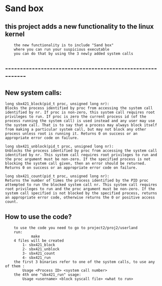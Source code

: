 # Sand box

## this project adds a new functionality to the linux kernel
	
		the new functionality is to include "Sand box"
		where you can run your suspicious executable
		you can do that by using the 3 newly added system calls

##	----------------------------------------------------------


## New system calls:
	
    long sbx421_block(pid_t proc, unsigned long nr): 
    Blocks the process identified by proc from accessing the system call identified by nr. If proc is non-zero, this system call requires root privileges to run. If proc is zero the current process id (of the process running the system call) is used instead and any user may use the system call. That is to say that a process may always block itself from making a particular system call, but may not block any other process unless root is running it. Returns 0 on success or an appropriate error code on failure.

    long sbx421_unblock(pid_t proc, unsigned long nr): 
    Unblocks the process identified by proc from accessing the system call identified by nr. This system call requires root privileges to run and the proc argument must be non-zero. If the specified process is not blocking the system call given, then an error should be returned. Returns 0 on success or an appropriate error code on failure.

    long sbx421_count(pid_t proc, unsigned long nr): 
    Returns the number of times the process identified by the PID proc attempted to run the blocked system call nr. This system call requires root privileges to run and the proc argument must be non-zero. If the system call specified is not blocked by the specified process, returns an appropriate error code, otherwise returns the 0 or positive access count.

## How to use the code?
	
		to use the code you need to go to project2/proj2/userland
		run:
				make
		4 files will be created
			1- sbx421_block
			2- sbx421_unblock
			3- sbx421_count
			4- sbx421_run
		the first 3 binaries refer to one of the system calls, to use any of them :
			Usage <Process ID> <system call number>
		the 4th one "sbx421_run" usage:
			Usage <username> <block syscall file> <what to run>

